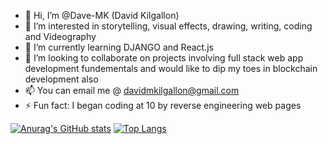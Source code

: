- 👋 Hi, I’m @Dave-MK (David Kilgallon)
- 👀 I’m interested in storytelling, visual effects, drawing, writing, coding and Videography
- 🌱 I’m currently learning DJANGO and React.js
- 💞️ I’m looking to collaborate on projects involving full stack web app development fundementals and would like to dip my toes in blockchain development also
- 📫 You can email me @ davidmkilgallon@gmail.com
- ⚡ Fun fact: I began coding at 10 by reverse engineering web pages

[![Anurag's GitHub stats](https://github-readme-stats.vercel.app/api?username=dave-mk&show_icons=true&theme=github_dark_dimmed)](https://github.com/anuraghazra/github-readme-stats) [![Top Langs](https://github-readme-stats.vercel.app/api/top-langs/?username=dave-mk&layout=donut-vertical&theme=github_dark_dimmed)](https://github.com/anuraghazra/github-readme-stats)

